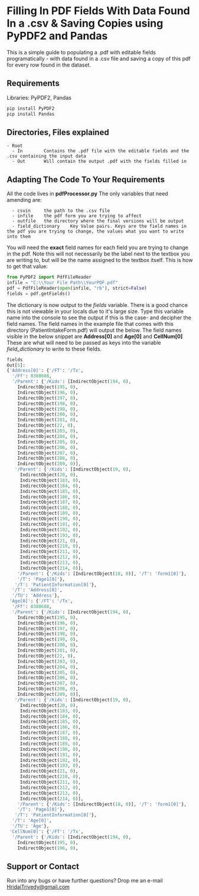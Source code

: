 # Filling In PDF Fields With Data Found In a .csv & Saving Copies using PyPDF2 and Pandas

This is a simple guide to populating a .pdf with editable fields programatically - with data found in a .csv file and saving a copy of this pdf for every row found in the dataset.

## Requirements
Libraries: PyPDF2, Pandas
```python
pip install PyPDF2
pip install Pandas
```

## Directories, Files explained
```
- Root
  - In        Contains the .pdf file with the editable fields and the .csv containing the input data
  - Out       Will contain the output .pdf with the fields filled in
```

## Adapting The Code To Your Requirements
All the code lives in **pdfProcessor.py**
The only variables that need amending are:
```
  - csvin     the path to the .csv file
  - infile    the pdf form you are trying to affect
  - outfile   the directory where the final versions will be output
  - field_dictionary    Key Value pairs. Keys are the field names in the pdf you are trying to change, the values what you want to write into them
```
You will need the **exact** field names for each field you are trying to change in the pdf. Note this will not necessarily be the label next to the textbox you are writing to, but will be the name assigned to the textbox itself. This is how to get that value:

```python
from PyPDF2 import PdfFileReader
infile = "C:\\Your File Path\\YourPDF.pdf"
pdf = PdfFileReader(open(infile, "rb"), strict=False)
fields = pdf.getFields()
```
The dictionary is now output to the _fields_ variable. There is a good chance this is not viewable in your locals due to it's large size. Type this variable name into the console to see the output if this is the case- and decipher the field names. The field names in the example file that comes with this directory (PatientIntakeForm.pdf) will output the below. The field names visible in the below snippet are __Address[0]__ and __Age[0]__ and __CellNum[0]__
These are what will need to be passed as keys into the variable _field_dictionary_ to write to these fields.

```python
fields
Out[5]: 
{'Address[0]': {'/FT': '/Tx',
  '/Ff': 8388608,
  '/Parent': {'/Kids': [IndirectObject(194, 0),
    IndirectObject(195, 0),
    IndirectObject(196, 0),
    IndirectObject(197, 0),
    IndirectObject(198, 0),
    IndirectObject(199, 0),
    IndirectObject(200, 0),
    IndirectObject(201, 0),
    IndirectObject(22, 0),
    IndirectObject(203, 0),
    IndirectObject(204, 0),
    IndirectObject(205, 0),
    IndirectObject(206, 0),
    IndirectObject(207, 0),
    IndirectObject(208, 0),
    IndirectObject(209, 0)],
   '/Parent': {'/Kids': [IndirectObject(19, 0),
     IndirectObject(20, 0),
     IndirectObject(183, 0),
     IndirectObject(184, 0),
     IndirectObject(185, 0),
     IndirectObject(186, 0),
     IndirectObject(187, 0),
     IndirectObject(188, 0),
     IndirectObject(189, 0),
     IndirectObject(190, 0),
     IndirectObject(191, 0),
     IndirectObject(192, 0),
     IndirectObject(193, 0),
     IndirectObject(21, 0),
     IndirectObject(210, 0),
     IndirectObject(211, 0),
     IndirectObject(212, 0),
     IndirectObject(213, 0),
     IndirectObject(214, 0)],
    '/Parent': {'/Kids': [IndirectObject(18, 0)], '/T': 'form1[0]'},
    '/T': 'Page1[0]'},
   '/T': 'PatientInformation[0]'},
  '/T': 'Address[0]',
  '/TU': 'Address'},
 'Age[0]': {'/FT': '/Tx',
  '/Ff': 8388608,
  '/Parent': {'/Kids': [IndirectObject(194, 0),
    IndirectObject(195, 0),
    IndirectObject(196, 0),
    IndirectObject(197, 0),
    IndirectObject(198, 0),
    IndirectObject(199, 0),
    IndirectObject(200, 0),
    IndirectObject(201, 0),
    IndirectObject(22, 0),
    IndirectObject(203, 0),
    IndirectObject(204, 0),
    IndirectObject(205, 0),
    IndirectObject(206, 0),
    IndirectObject(207, 0),
    IndirectObject(208, 0),
    IndirectObject(209, 0)],
   '/Parent': {'/Kids': [IndirectObject(19, 0),
     IndirectObject(20, 0),
     IndirectObject(183, 0),
     IndirectObject(184, 0),
     IndirectObject(185, 0),
     IndirectObject(186, 0),
     IndirectObject(187, 0),
     IndirectObject(188, 0),
     IndirectObject(189, 0),
     IndirectObject(190, 0),
     IndirectObject(191, 0),
     IndirectObject(192, 0),
     IndirectObject(193, 0),
     IndirectObject(21, 0),
     IndirectObject(210, 0),
     IndirectObject(211, 0),
     IndirectObject(212, 0),
     IndirectObject(213, 0),
     IndirectObject(214, 0)],
    '/Parent': {'/Kids': [IndirectObject(18, 0)], '/T': 'form1[0]'},
    '/T': 'Page1[0]'},
   '/T': 'PatientInformation[0]'},
  '/T': 'Age[0]',
  '/TU': 'Age'},
 'CellNum[0]': {'/FT': '/Tx',
  '/Parent': {'/Kids': [IndirectObject(194, 0),
    IndirectObject(195, 0),
    IndirectObject(196, 0),
```

## Support or Contact
Run into any bugs or have further questions? Drop me an e-mail HridaiTrivedy@gmail.com
